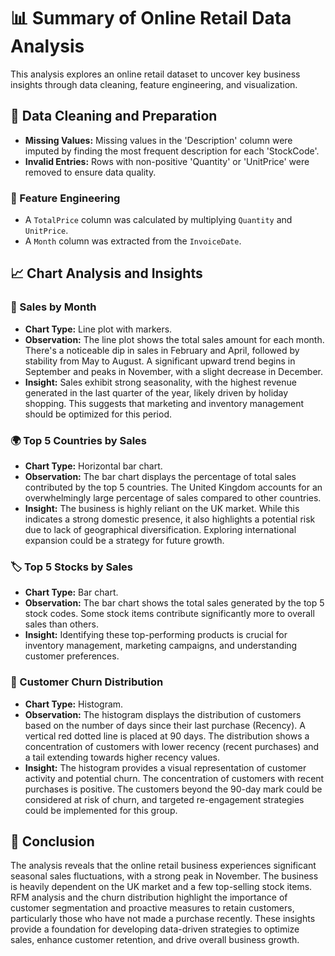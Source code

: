 # 📊 Summary of Online Retail Data Analysis

This analysis explores an online retail dataset to uncover key business insights through data cleaning, feature engineering, and visualization.

## 🧹 Data Cleaning and Preparation

- **Missing Values:** Missing values in the 'Description' column were imputed by finding the most frequent description for each 'StockCode'.
- **Invalid Entries:** Rows with non-positive 'Quantity' or 'UnitPrice' were removed to ensure data quality.

### 🔧 Feature Engineering

- A `TotalPrice` column was calculated by multiplying `Quantity` and `UnitPrice`.
- A `Month` column was extracted from the `InvoiceDate`.

## 📈 Chart Analysis and Insights

### 📅 Sales by Month

- **Chart Type:** Line plot with markers.
- **Observation:** The line plot shows the total sales amount for each month. There's a noticeable dip in sales in February and April, followed by stability from May to August. A significant upward trend begins in September and peaks in November, with a slight decrease in December.
- **Insight:** Sales exhibit strong seasonality, with the highest revenue generated in the last quarter of the year, likely driven by holiday shopping. This suggests that marketing and inventory management should be optimized for this period.

### 🌍 Top 5 Countries by Sales

- **Chart Type:** Horizontal bar chart.
- **Observation:** The bar chart displays the percentage of total sales contributed by the top 5 countries. The United Kingdom accounts for an overwhelmingly large percentage of sales compared to other countries.
- **Insight:** The business is highly reliant on the UK market. While this indicates a strong domestic presence, it also highlights a potential risk due to lack of geographical diversification. Exploring international expansion could be a strategy for future growth.

### 🏷️ Top 5 Stocks by Sales

- **Chart Type:** Bar chart.
- **Observation:** The bar chart shows the total sales generated by the top 5 stock codes. Some stock items contribute significantly more to overall sales than others.
- **Insight:** Identifying these top-performing products is crucial for inventory management, marketing campaigns, and understanding customer preferences.

### 🔄 Customer Churn Distribution

- **Chart Type:** Histogram.
- **Observation:** The histogram displays the distribution of customers based on the number of days since their last purchase (Recency). A vertical red dotted line is placed at 90 days. The distribution shows a concentration of customers with lower recency (recent purchases) and a tail extending towards higher recency values.
- **Insight:** The histogram provides a visual representation of customer activity and potential churn. The concentration of customers with recent purchases is positive. The customers beyond the 90-day mark could be considered at risk of churn, and targeted re-engagement strategies could be implemented for this group.

## 🎯 Conclusion

The analysis reveals that the online retail business experiences significant seasonal sales fluctuations, with a strong peak in November. The business is heavily dependent on the UK market and a few top-selling stock items. RFM analysis and the churn distribution highlight the importance of customer segmentation and proactive measures to retain customers, particularly those who have not made a purchase recently. These insights provide a foundation for developing data-driven strategies to optimize sales, enhance customer retention, and drive overall business growth.
